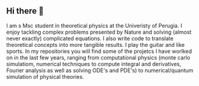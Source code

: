 ## Hi there 👋

I am s Msc student in theoretical physics at the Univeristy of Perugia. I enjoy tackling complex problems presented by Nature and solving (almost never exactly) complicated equations. I also write code to translate theoretical concepts into more tangible results. I play the guitar and like sports.
In my repositories you will find some of the projetcs I have worlked on in the last few years, ranging from computational physics (monte carlo simulatiom, numerical techniques to compute integral and derivatives, Fourier analysis as well as solving ODE's and PDE's) to numerical/quantum simulation of physical theories. 


